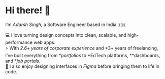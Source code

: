 # Hi there! 👋  
I’m *Adarsh Singh*, a Software Engineer based in India 🇮🇳  

💻 I love turning design concepts into clean, scalable, and high-performance web apps.  
⚡ With *2.6+ years of corporate experience* and *3+ years of freelancing, I’ve built everything from **portfolios* to *EdTech platforms, **dashboards, and **job portals*.  
🎨 I also enjoy designing interfaces in *Figma* before bringing them to life in code.  
